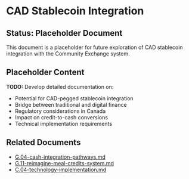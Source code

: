 # CAD Stablecoin Integration

## Status: Placeholder Document

This document is a placeholder for future exploration of CAD stablecoin integration with the Community Exchange system.

## Placeholder Content

**TODO:** Develop detailed documentation on:
- Potential for CAD-pegged stablecoin integration
- Bridge between traditional and digital finance
- Regulatory considerations in Canada
- Impact on credit-to-cash conversions
- Technical implementation requirements

## Related Documents

- [G.04-cash-integration-pathways.md](./G.04-cash-integration-pathways.md)
- [G.11-reimagine-meal-credits-system.md](./G.11-reimagine-meal-credits-system.md)
- [C.04-technology-implementation.md](notes/ics/ccc/v0.2/C-Implementation/C.04-technology-implementation.md)
